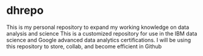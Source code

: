 # dhrepo
This is my personal repository to expand my working knowledge on data analysis and science
This is a customized repository for use in the IBM data science and Google advanced data analytics certifications. 
I will be using this repository to store, collab, and become efficient in Github
